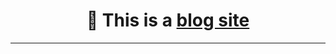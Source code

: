 
<div align="center">

# 🌟 This is a [blog site](https://tail-19.github.io/tail-19-blog/)

</div>

---


